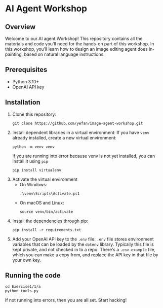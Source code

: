 # AI Agent Workshop

## Overview
Welcome to our AI agent Workshop! This repository contains all the materials and code you'll need for the hands-on part of this workshop. In this workshop, you'll learn how to design an image editing agent does in-painting, based on natural language instructions.

## Prerequisites
- Python 3.10+
- OpenAI API key

## Installation
1. Clone this repository:
   ```
   git clone https://github.com/yefan/image-agent-workshop.git
   ```
2. Install dependent libraries in a virtual environment:
   If you have `venv` already installed, create a new virtual environment:
   ```
   python -m venv venv
   ```
   If you are running into error because venv is not yet installed, you can install it using `pip`
   ```
   pip install virtualenv
   ``` 
3. Activate the virtual environment
   - On Windows:
      ```
      .\venv\Scripts\Activate.ps1
      ```
   - On macOS and Linux:
      ```
      source venv/bin/activate
      ```
4. Install the dependencies through pip:
   ```
   pip install -r requirements.txt
   ```
3. Add your OpenAI API key to the `.env` file:
    `.env` file stores environment variables that can be loaded by the `dotenv` library. Typically this file is kept private, and not checked in to a repo. There's a `.env.example` file, which you can make a copy from, and replace the API key in that file by your own key. 

## Running the code
```
cd Exercise1/1/a
python tools.py
```
If not running into errors, then you are all set. Start hacking! 

